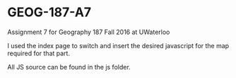 # GEOG-187-A7
Assignment 7 for Geography 187 Fall 2016 at UWaterloo

I used the index page to switch and insert the desired javascript for the map required for that part.

All JS source can be found in the js folder.

